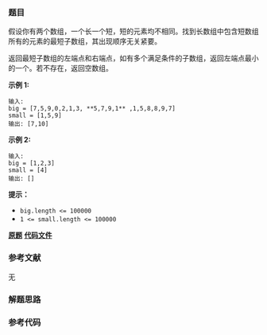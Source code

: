 ### 题目
假设你有两个数组，一个长一个短，短的元素均不相同。找到长数组中包含短数组所有的元素的最短子数组，其出现顺序无关紧要。

返回最短子数组的左端点和右端点，如有多个满足条件的子数组，返回左端点最小的一个。若不存在，返回空数组。

**示例 1:**

    
    
    输入:
    big = [7,5,9,0,2,1,3, **5,7,9,1** ,1,5,8,8,9,7]
    small = [1,5,9]
    输出: [7,10]

**示例 2:**

    
    
    输入:
    big = [1,2,3]
    small = [4]
    输出: []

**提示：**

  * `big.length <= 100000`
  * `1 <= small.length <= 100000`

 **[原题](https://leetcode-cn.com/problems/shortest-supersequence-lcci/)**    **[代码文件]()**


### 参考文献
无

### 解题思路




### 参考代码

```go


```




